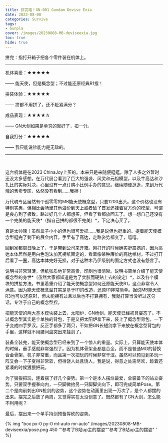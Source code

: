 ```yaml
---
title: 拼完咯！GN-001 Gundam Devise Exia
date: 2023-08-08
categories: Survive
tags: 
- Gunpla
cover: /images/20230808-MB-deviseexia.jpg
toc: true
hide: true
---
```

拼完：指打开箱子把各个零件装在机体上。

<!--more-->

___

机体喜爱：★★★★★

—— 能天使，但是概念型；不过能还原经典R1捏！

拼装体验：★★★★★

—— 拼都不用拼了，还不赶紧满分？

成品表现：★★★★☆

—— GN大剑如果是单刃的就好了，扣一分。

自我打分：★★★★★

—— 我只能说钞能力是无敌的。

---

<br/>

这台机体是在2023 ChinaJoy上买的。本来只是来随便逛逛，除了人多之外暂时还没太多感想。在万代展台看到了巨大的强袭、风灵和元祖模型，以及牛高达和沙扎比的实际对决，心里没有一点订购小比例手办的意思。继续随便逛逛，来到万代魂的售卖专区，依然没有看到……我擦！

万代魂专区居然有个孤零零的MB能天使概念型，只要1200出头。这个价格也没有特别实惠，但相比会场里其他溢价到天上或者破了首发还挂着官方价的模型，可谓是良心到了极致。路过好几个人都想买，但看了看都放回去了。想一想自己还没有一个完美的能天使*（指自己拼的都很不完美）*，下定决心买了。

真是太帅辣！虽然盒子小小的但也很可爱捏……我是说但也挺重的。提着能天使概念型逛完了剩下的展会内容，手里有了高达，走路姿势都变了，嘻嘻。

回到家都周日晚上了，于是带到公司来开箱。刚打开的时候确实挺震撼的，因为高达本体居然是用白色泡沫加瓦楞纸固定的，看着像某种廉价的高达棺材。不过打开后看了一圈，高达本体完好无损，对于这种木乃伊级别的固定方式也没有怨言了。

说明书非常轻薄，但纸张质地非常高贵，印刷也很清晰。说明书简单介绍了能天使概念型的身世*（虽然大家都知道是为了卖胶而硬贴上去的设定）*，以及各个模块的拼接方法。书里着重介绍了能天使概念型如何还原能天使R1，这点非常令人满意。因为能天使概念型其实是基于R1的改造，还原R1非常简单。据说MB能天使R3也可以还原R1，但未能拥有过且以后也不打算拥有，我就打算当没听过这句话，专注于自己的概念型捏。

把能天使的两大基本模块装上去，太阳炉，GN枪剑，能天使已经初具姿态了。不过概念型其实是个单独的背包，于是又把太阳炉拿下来，装上了概念型背包，一下子变成四手罗汉。反正手都多了两只，不如把GN长短剑拿下来放在概念型背包的手里，这样就不用腰间盘突出来挂剑了。

装备全装完，能天使概念型已经来到了一个惊人的重量。实际上，只算能天使本体的时候，垂手感就非常强烈了。因为机体骨架全都是合金，而不是普通MG的替换合金骨架，机子非常重，而且第一次把玩的时候非常干涩。虽然可以预见到多玩一阵又会一下子变得非常软，但得饶人处且饶人，我是说，得意之处需尽欢，趁着还紧凑的时候狠狠把玩。

为了狠狠把玩，连着摆了好几个姿势。第一个是本人摆烂最爱，全装备下的站立姿势。只要双手握拳向内，一只脚微抬另一只脚脚尖向下，即可完成简单Pose。第二个是向前刺出GN枪剑的姿势，这个姿势在动画里出现一万次了，是个人都摆的出来。摆完之后放了两周，又觉得实在太没创意了。既然都有了GN大剑，怎么能不利用呢？

最后，摆出来一个单手持剑预备挥砍的姿势。

{% img "box px-0 py-0 ml-auto mr-auto" /images/20230808-MB-deviseexia/pose.png 450 '"参考了B站up主的摆姿""参考了B站up主的摆姿" ' %}

<br/>

